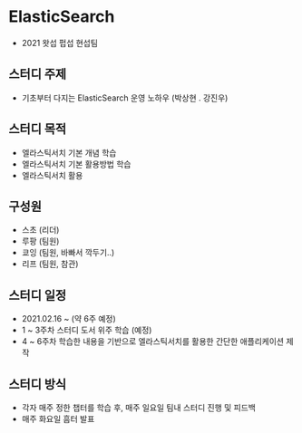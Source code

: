 # ElasticSearch
- 2021 왓섭 펍섭 현섭팀 

## 스터디 주제
- 기초부터 다지는 ElasticSearch 운영 노하우 (박상현 . 강진우)

## 스터디 목적
- 엘라스틱서치 기본 개념 학습
- 엘라스틱서치 기본 활용방법 학습
- 엘라스틱서치 활용

## 구성원
- 스초 (리더)
- 루팡 (팀원)
- 쿄잉 (팀원, 바빠서 깍두기..)
- 리프 (팀원, 참관)

## 스터디 일정
- 2021.02.16 ~ (약 6주 예정)
- 1 ~ 3주차 스터디 도서 위주 학습 (예정)
- 4 ~ 6주차 학습한 내용을 기반으로 엘라스틱서치를 활용한 간단한 애플리케이션 제작 

## 스터디 방식
- 각자 매주 정한 챕터를 학습 후, 매주 일요일 팀내 스터디 진행 및 피드백
- 매주 화요일 흠터 발표

